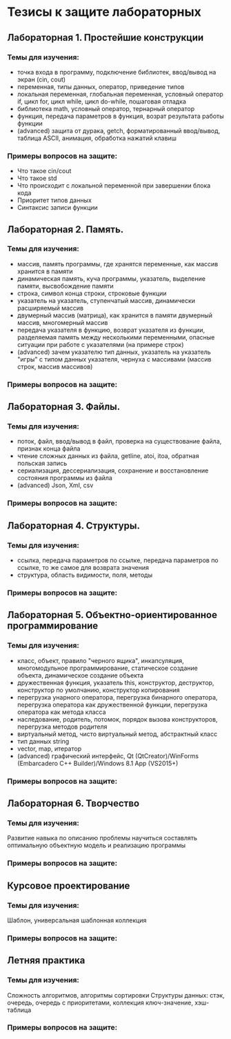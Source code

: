 # Тезисы к защите лабораторных

## Лабораторная 1. Простейшие конструкции
### Темы для изучения: 
* точка входа в программу, подключение библиотек, ввод/вывод на экран (cin, cout)
* переменная, типы данных, оператор, приведение типов
* локальная переменная, глобальная переменная, условный оператор if, цикл for, цикл while, цикл do-while, пошаговая отладка
* библиотека math, условный оператор, тернарный оператор
* функция, передача параметров в функция, возрат результата работы функции
* (advanced) защита от дурака, getch, форматированный ввод/вывод, таблица ASCII, анимация, обработка нажатий клавиш

### Примеры вопросов на защите:
* Что такое cin/cout
* Что такое std
* Что происходит с локальной переменной при завершении блока кода
* Приоритет типов данных
* Синтаксис записи функции

## Лабораторная 2. Память.
### Темы для изучения: 
* массив, память программы, где хранятся переменные, как массив хранится в памяти
* динамическая память, куча программы, указатель, выделение памяти, высвобождение памяти
* строка, символ конца строки, строковые функции
* указатель на указатель, ступенчатый массив, динамически расширяемый массив
* двумерный массив (матрица), как хранится в памяти двумерный массив, многомерный массив
* передача указателя в функцию, возврат указателя из функции, разделяемая память между несколькими переменными, опасные ситуации при работе с указателями (на примере строк)
* (advanced) зачем указателю тип данных, указатель на указатель "игры" с типом данных указателя, чернуха с массивами (массив строк, массив массивов)
### Примеры вопросов на защите:

## Лабораторная 3. Файлы.
### Темы для изучения: 
* поток, файл, ввод/вывод в файл, проверка на существование файла, признак конца файла
* чтение сложных данных из файла, getline, atoi, itoa, обратная польская запись
* сериализация, дессериализация, сохранение и восстановление состояния программы из файла
* (advanced) Json, Xml, csv
### Примеры вопросов на защите:

## Лабораторная 4. Структуры.
### Темы для изучения: 
* ссылка, передача параметров по ссылке, передача параметров по ссылке, то же самое для возврата значения
* структура, область видимости, поля, методы
### Примеры вопросов на защите:

## Лабораторная 5. Объектно-ориентированное программирование
### Темы для изучения: 
* класс, объект, правило "черного ящика", инкапсуляция, многомодульное программирование, статическое создание объекта, динамическое создание объекта
* дружественная функция, указатель this, конструктор, деструктор, конструктор по умолчанию, конструктор копирования
* перегрузка унарного оператора, перегрузка бинарного оператора, перегрузка оператора как дружественной функции, перегрузка оператора как метода класса
* наследование, родитель, потомок, порядок вызова конструкторов, перегрузка методов родителя
* виртуальный метод, чисто виртуальный метод, абстрактный класс
* тип данных string
* vector, map, итератор
* (advanced) графический интерфейс, Qt (QtCreator)/WinForms (Embarcadero C++ Builder)/Windows 8.1 App (VS2015+)
### Примеры вопросов на защите:

## Лабораторная 6. Творчество
### Темы для изучения: 
Развитие навыка по описанию проблемы научиться составлять оптимальную объектную модель и реализацию программы
### Примеры вопросов на защите:

## Курсовое проектирование
### Темы для изучения: 
Шаблон, универсальная шаблонная коллекция
### Примеры вопросов на защите:

## Летняя практика
### Темы для изучения: 
Сложность алгоритмов, алгоритмы сортировки
Структуры данных: стэк, очередь, очередь с приоритетами, коллекция ключ-значение, хэш-таблица
### Примеры вопросов на защите:
